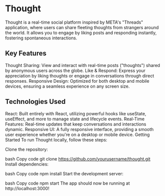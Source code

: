 
# Thought

Thought is a real-time social platform inspired by META's "Threads" application, where users can share fleeting thoughts from strangers around the world. It allows you to engage by liking posts and responding instantly, fostering spontaneous interactions.

## Key Features
Thought Sharing: View and interact with real-time posts ("thoughts") shared by anonymous users across the globe.
Like & Respond: Express your appreciation by liking thoughts or engage in conversations through direct responses.
Responsive Design: Optimized for both desktop and mobile devices, ensuring a seamless experience on any screen size.

## Technologies Used
React: Built entirely with React, utilizing powerful hooks like useState, useEffect, and more to manage state and lifecycle events.
Real-Time Features: Real-time updates that keep conversations and interactions dynamic.
Responsive UI: A fully responsive interface, providing a smooth user experience whether you're on a desktop or mobile device.
Getting Started
To run Thought locally, follow these steps:

Clone the repository:

bash
Copy code
git clone https://github.com/yourusername/thought.git
Install dependencies:

bash
Copy code
npm install
Start the development server:

bash
Copy code
npm start
The app should now be running at http://localhost:3000!


